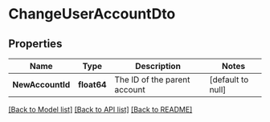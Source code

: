 # ChangeUserAccountDto

## Properties
Name | Type | Description | Notes
------------ | ------------- | ------------- | -------------
**NewAccountId** | **float64** | The ID of the parent account | [default to null]

[[Back to Model list]](../README.md#documentation-for-models) [[Back to API list]](../README.md#documentation-for-api-endpoints) [[Back to README]](../README.md)

